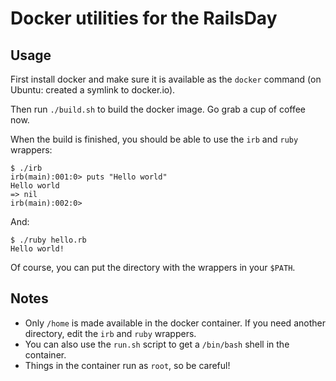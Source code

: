 # Docker utilities for the RailsDay

## Usage

First install docker and make sure it is available as the `docker` command (on
Ubuntu: created a symlink to docker.io).

Then run `./build.sh` to build the docker image. Go grab a cup of coffee now.

When the build is finished, you should be able to use the `irb` and `ruby` wrappers:

    $ ./irb 
    irb(main):001:0> puts "Hello world"
    Hello world
    => nil
    irb(main):002:0>

And:

    $ ./ruby hello.rb 
    Hello world!

Of course, you can put the directory with the wrappers in your `$PATH`.

## Notes

 * Only `/home` is made available in the docker container. If you need another
   directory, edit the `irb` and `ruby` wrappers.
 * You can also use the `run.sh` script to get a `/bin/bash` shell in the container.
 * Things in the container run as `root`, so be careful!
